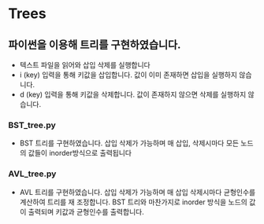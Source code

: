# Trees
## 파이썬을 이용해 트리를 구현하였습니다.
- 텍스트 파일을 읽어와 삽입 삭제를 실행합니다
- i (key) 입력을 통해 키값을 삽입합니다. 값이 이미 존재하면 삽입을 실행하지 않습니다.
- d (key) 입력을 통해 키값을 삭제합니다. 값이 존재하지 않으면 삭제를 실행하지 않습니다.

### BST_tree.py
- BST 트리를 구현하였습니다. 삽입 삭제가 가능하며 매 삽입, 삭제시마다 모든 노드의 값들이 inorder방식으로 출력됩니다

### AVL_tree.py
- AVL 트리를 구현하였습니다. 삽입 삭제가 가능하며 매 삽입 삭제시마다 균형인수를 계산하여 트리를 재 조정합니다. BST 트리와 마찬가지로 inorder 방식을 노드의 값이 출력되며 키값과 균형인수를 출력합니다.

